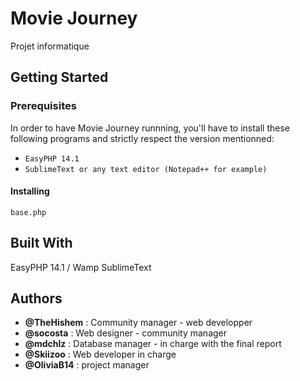 # Movie Journey
Projet informatique

## Getting Started


### Prerequisites

In order to have Movie Journey runnning, you'll have to install these following programs and strictly respect the version mentionned:
- ```EasyPHP 14.1```
- ```SublimeText or any text editor (Notepad++ for example)```

#### Installing 
```
base.php
```

## Built With

EasyPHP 14.1 / Wamp
SublimeText

## Authors

- **@TheHishem** : Community manager - web developper
- **@socosta** : Web designer - community manager
- **@mdchlz** : Database manager - in charge with the final report
- **@Skiizoo** : Web developer in charge
- **@OliviaB14** : project manager
